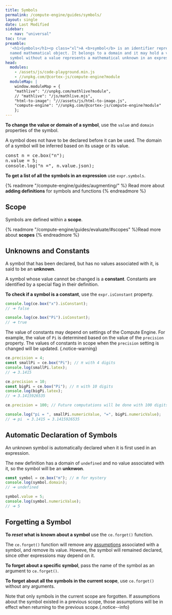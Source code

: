 ```yaml
---
title: Symbols
permalink: /compute-engine/guides/symbols/
layout: single
date: Last Modified
sidebar:
  - nav: "universal"
toc: true
preamble:
  '<h1>Symbols</h1><p class="xl">A <b>symbol</b> is an identifier representing a
  named mathematical object. It belongs to a domain and it may hold a value. A
  symbol without a value represents a mathematical unknown in an expression.</p>'
head:
  modules:
    - /assets/js/code-playground.min.js
    - //unpkg.com/@cortex-js/compute-engine?module
  moduleMap: |
    window.moduleMap = {
    "mathlive": "//unpkg.com/mathlive?module",
    // "mathlive": "/js/mathlive.mjs",
    "html-to-image": "///assets/js/html-to-image.js",
    "compute-engine": "//unpkg.com/@cortex-js/compute-engine?module"
    };
---
```


<script type="module">
  window.addEventListener("DOMContentLoaded", () => 
    import("//unpkg.com/@cortex-js/compute-engine?module").then((ComputeEngine) => {
      globalThis.ce = new ComputeEngine.ComputeEngine();
      const playgrounds = [...document.querySelectorAll("code-playground")];
      for (const playground of playgrounds) {
        playground.autorun = 1000; // delay in ms
        playground.run();
      }
    })
);
</script>

**To change the value or domain of a symbol**, use the `value` and `domain`
properties of the symbol.

A symbol does not have to be declared before it can be used. The domain of a
symbol will be inferred based on its usage or its value.

<code-playground layout="stack" show-line-numbers autorun="never">
<pre slot="javascript">
const n = ce.box("n");
n.value = 5;
console.log("n =", n.value.json);</pre></code-playground>

**To get a list of all the symbols in an expression** use `expr.symbols`.

{% readmore "/compute-engine/guides/augmenting/" %} Read more about
<strong>adding definitions</strong> for symbols and functions {% endreadmore %}

## Scope

Symbols are defined within a **scope**.

{% readmore "/compute-engine/guides/evaluate/#scopes" %}Read more about
<strong>scopes</strong> {% endreadmore %}

## Unknowns and Constants

A symbol that has been declared, but has no values associated with it, is said
to be an **unknown**.

A symbol whose value cannot be changed is a **constant**. Constants are
identified by a special flag in their definition.

**To check if a symbol is a constant**, use the `expr.isConstant` property.

```js
console.log(ce.box("x").isConstant);
// ➔ false

console.log(ce.box("Pi").isConstant);
// ➔ true
```

The value of constants may depend on settings of the Compute Engine. For
example, the value of `Pi` is determined based on the value of the `precision`
property. The values of constants in scope when the `precision` setting is
changed will be updated. {.notice-warning}

```js
ce.precision = 4;
const smallPi = ce.box("Pi"); // π with 4 digits
console.log(smallPi.latex);
// ➔ 3.1415

ce.precision = 10;
const bigPi = ce.box("Pi"); // π with 10 digits
console.log(bigPi.latex);
// ➔ 3.1415926535

ce.precision = 100; // Future computations will be done with 100 digits

console.log("pi = ", smallPi.numericValue, "=", bigPi.numericValue);
// ➔ pi  = 3.1415 = 3.1415926535
```

## Automatic Declaration of Symbols

An unknown symbol is automatically declared when it is first used in an
expression.

The new definition has a domain of `undefined` and no value associated with it,
so the symbol will be an **unknwon**.

```js
const symbol = ce.box("m"); // m for mystery
console.log(symbol.domain);
// ➔ undefined

symbol.value = 5;
console.log(symbol.numericValue);
// ➔ 5
```

## Forgetting a Symbol

**To _reset_ what is known about a symbol** use the `ce.forget()` function.

The `ce.forget()` function will remove any
[assumptions](/compute-engine/guides/assumptions) associated with a symbol, and
remove its value. Howeve, the symbol will remained declared, since other
expressions may depend on it.

**To forget about a specific symbol**, pass the name of the symbol as an
argument to `ce.forget()`.

**To forget about all the symbols in the current scope**, use `ce.forget()`
without any arguments.

Note that only symbols in the current scope are forgotten. If assumptions about
the symbol existed in a previous scope, those assumptions will be in effect when
returning to the previous scope.{.notice--info}
